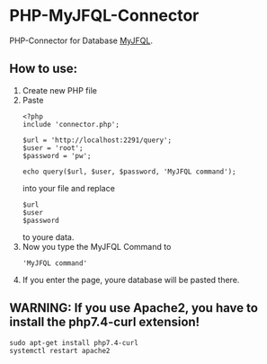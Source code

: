 # PHP-MyJFQL-Connector
PHP-Connector for Database [MyJFQL](https://github.com/joker-games/MyJFQL).

## How to use:

1. Create new PHP file
2. Paste
    ```
    <?php
    include 'connector.php';

    $url = 'http://localhost:2291/query';
    $user = 'root';
    $password = 'pw';

    echo query($url, $user, $password, 'MyJFQL command');
    ```
    into your file and replace
    ```
    $url
    $user
    $password
    ```
    to youre data.
3. Now you type the MyJFQL Command to 
   ```
   'MyJFQL command'
   ```
4. If you enter the page, youre database will be pasted there.

## WARNING: If you use Apache2, you have to install the php7.4-curl extension!
    
    sudo apt-get install php7.4-curl
    systemctl restart apache2
    
